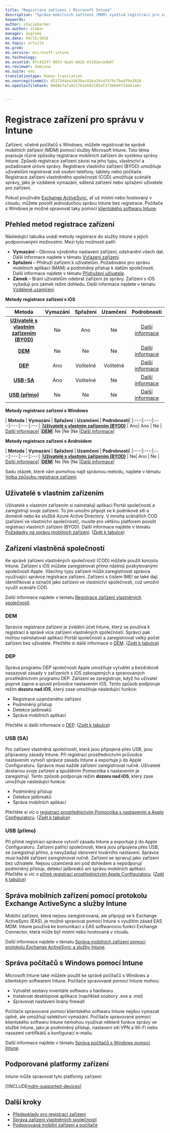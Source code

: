 ```yaml
---
title: "Registrace zařízení | Microsoft Intune"
description: "Správa mobilních zařízení (MDM) využívá registraci pro zajištění správy zařízení a povolení přístupu k prostředkům."
keywords: 
author: staciebarker
ms.author: stabar
manager: angrobe
ms.date: 09/15/2016
ms.topic: article
ms.prod: 
ms.service: microsoft-intune
ms.technology: 
ms.assetid: 8fc415f7-0053-4aa5-8d2b-03202eca4b87
ms.reviewer: damionw
ms.suite: ems
translationtype: Human Translation
ms.sourcegitcommit: d51f34dea3463bec83ea39cdfb79c7bedf9e3926
ms.openlocfilehash: 0b60e7a7a921762e682185af273bb94f24441a0c


---
```


# <a name="enroll-devices-for-management-in-intune"></a>Registrace zařízení pro správu v Intune
Zařízení, včetně počítačů s Windows, můžete registrovat ke správě mobilních zařízení (MDM) pomocí služby Microsoft Intune. Toto téma popisuje různé způsoby registrace mobilních zařízení do systému správy Intune. Způsob registrace zařízení závisí na jeho typu, vlastnictví a požadované úrovni správy. Registrace vlastního zařízení (BYOD) umožňuje uživatelům registrovat své osobní telefony, tablety nebo počítače. Registrace zařízení vlastněného společností (COD) umožňuje scénáře správy, jako je vzdálené vymazání, sdílená zařízení nebo spřažení uživatele pro zařízení.

Pokud používáte [Exchange ActiveSync](#mobile-device-management-with-exchange-activesync-and-intune), ať už místní nebo hostovaný v cloudu, můžete povolit jednoduchou správu Intune bez registrace. Počítače s Windows je možné spravovat taky pomocí [klientského softwaru Intune](#manage-windows-pcs-with-intune).

## <a name="overview-of-device-enrollment-methods"></a>Přehled metod registrace zařízení

Následující tabulka uvádí metody registrace do služby Intune s jejich podporovanými možnostmi. Mezi tyto možnosti patří:
- **Vymazání** – Obnova výrobního nastavení zařízení, odstranění všech dat. Další informace najdete v tématu [Vyřazení zařízení](retire-devices-from-microsoft-intune-management.md).
- **Spřažení** – Přidruží zařízení k uživatelům. Požadováno pro správu mobilních aplikací (MAM) a podmíněný přístup k datům společnosti. Další informace najdete v tématu [Přidružení uživatele](enroll-corporate-owned-ios-devices-in-microsoft-intune.md#using-company-portal-on-dep-or-apple-configurator-enrolled-devices).
- **Zámek** – Brání uživatelům odebrat zařízení ze správy. Zařízení s iOS vyžadují pro zámek režim dohledu. Další informace najdete v tématu [Vzdálené uzamčení](retire-devices-from-microsoft-intune-management.md#block-access-a-device).

**Metody registrace zařízení s iOS**

| **Metoda** |  **Vymazání** |  **Spřažení**    |   **Uzamčení** | **Podrobnosti** |
|:---:|:---:|:---:|:---:|:---:|
|**[Uživatelé s vlastním zařízením (BYOD)](#byod)** | Ne|    Ano |   Ne | [Další informace](prerequisites-for-enrollment.md#set-up-device-management)|
|**[DEM](#dem)**|   Ne |Ne |Ne  | [Další informace](enroll-corporate-owned-devices-with-the-device-enrollment-manager-in-microsoft-intune.md)|
|**[DEP](#dep)**|   Ano |   Volitelné |  Volitelné|[Další informace](ios-device-enrollment-program-in-microsoft-intune.md)|
|**[USB-SA](#usb-sa)**| Ano |   Volitelné |  Ne| [Další informace](ios-setup-assistant-enrollment-in-microsoft-intune.md)|
|**[USB (přímo)](#usb-direct)**| Ne |    Ne  | Ne|[Další informace](ios-direct-enrollment-in-microsoft-intune.md)|

**Metody registrace zařízení s Windows**

| **Metoda** |  **Vymazání** |  **Spřažení**    |   **Uzamčení** | **Podrobnosti**|
|:---:|:---:|:---:|:---:|:---:|:---:|
|**[Uživatelé s vlastním zařízením (BYOD)](#byod)** | Ano|   Ano |   Ne | [Další informace](prerequisites-for-enrollment.md#set-up-device-management)|
|**[DEM](#dem)**|   Ne |Ne |Ne  |[Další informace](enroll-corporate-owned-devices-with-the-device-enrollment-manager-in-microsoft-intune.md)|

**Metody registrace zařízení s Androidem**

| **Metoda** |  **Vymazání** |  **Spřažení**    |   **Uzamčení** | **Podrobnosti**|
|:---:|:---:|:---:|:---:|:---:|:---:|
|**[Uživatelé s vlastním zařízením (BYOD)](#byod)** | Ne|    Ano |   Ne | [Další informace](prerequisites-for-enrollment.md#set-up-device-management)|
|**[DEM](#dem)**|   Ne |Ne |Ne  |[Další informace](enroll-corporate-owned-devices-with-the-device-enrollment-manager-in-microsoft-intune.md)|

Sadu otázek, které vám pomohou najít správnou metodu, najdete v tématu [Volba způsobu registrace zařízení](/intune/get-started/choose-how-to-enroll-devices1).

## <a name="byod"></a>Uživatelé s vlastním zařízením
Uživatelé s vlastním zařízením si nainstalují aplikaci Portál společnosti a zaregistrují svoje zařízení. To jim umožní připojit se k podnikové síti a doméně nebo ke službě Azure Active Directory. V mnoha scénářích COD (zařízení ve vlastnictví společnosti), musíte pro většinu platforem povolit registraci vlastních zařízení (BYOD). Další informace najdete v tématu [Požadavky na správu mobilních zařízení](prerequisites-for-enrollment.md). ([Zpět k tabulce](#overview-of-device-enrollment-methods))

## <a name="corporateowned-devices"></a>Zařízení vlastněná společností
Ke správě zařízení vlastněných společností (COD) můžete použít konzolu Intune. Zařízení s iOS můžete zaregistrovat přímo nástroji poskytovanými společností Apple. Všechny typy zařízení může zaregistrovat správce využívající správce registrace zařízení. Zařízení s číslem IMEI se také dají identifikovat a označit jako zařízení ve vlastnictví společnosti, což umožní využít scénáře COD.

Další informace najdete v tématu [Registrace zařízení vlastněných společností](manage-corporate-owned-devices.md).

### <a name="dem"></a>DEM
Správce registrace zařízení je zvláštní účet Intune, který se používá k registraci a správě více zařízení vlastněných společností. Správci pak mohou nainstalovat aplikaci Portál společnosti a zaregistrovat velký počet zařízení bez uživatele. Přečtěte si další informace o [DEM](enroll-corporate-owned-devices-with-the-device-enrollment-manager-in-microsoft-intune.md). ([Zpět k tabulce](#overview-of-device-enrollment-methods))

### <a name="dep"></a>DEP
Správa programu DEP společnosti Apple umožňuje vytvářet a bezdrátově nasazovat zásady v zařízeních s iOS zakoupených a spravovaných prostřednictvím programu DEP. Zařízení se zaregistruje, když ho uživatel poprvé zapne a spustí průvodce nastavením iOS. Tento způsob podporuje režim **dozoru nad iOS**, který zase umožňuje následující funkce:
  - Registrace uzamčeného zařízení
  - Podmíněný přístup
  - Detekce jailbreaků
  - Správa mobilních aplikací

Přečtěte si další informace o [DEP](ios-device-enrollment-program-in-microsoft-intune.md). ([Zpět k tabulce](#overview-of-device-enrollment-methods))

### <a name="usbsa"></a>USB (SA)
Pro zařízení vlastněná společností, která jsou připojená přes USB, jsou připraveny zásady Intune. Při registraci prostřednictvím průvodce nastavením vytvoří správce zásadu Intune a exportuje ji do Apple Configuratoru. Správce musí každé zařízení zaregistrovat ručně. Uživatelé dostanou svoje zařízení a spuštěním Pomocníka s nastavením je zaregistrují. Tento způsob podporuje režim **dozoru nad iOS**, který zase umožňuje následující funkce:
  - Podmíněný přístup
  - Detekce jailbreaků
  - Správa mobilních aplikací

Přečtěte si víc o [registraci prostřednictvím Pomocníka s nastavením a Apple Configuratoru](ios-setup-assistant-enrollment-in-microsoft-intune.md). ([Zpět k tabulce](#overview-of-device-enrollment-methods))

### <a name="usbdirect"></a>USB (přímo)
Při přímé registraci správce vytvoří zásadu Intune a exportuje ji do Apple Configuratoru. Zařízení patřící společnosti, která jsou připojena přes USB, se zaregistrují přímo, a nevyžadují obnovení továrního nastavení. Správce musí každé zařízení zaregistrovat ručně. Zařízení se spravují jako zařízení bez uživatele. Nejsou uzamčená ani pod dohledem a nepodporují podmíněný přístup, detekci jailbreaků ani správu mobilních aplikací. Přečtěte si víc o [přímé registraci prostřednictvím Apple Configuratoru](ios-direct-enrollment-in-microsoft-intune.md). ([Zpět k tabulce](#overview-of-device-enrollment-methods))

## <a name="mobile-device-management-with-exchange-activesync-and-intune"></a>Správa mobilních zařízení pomocí protokolu Exchange ActiveSync a služby Intune
Mobilní zařízení, která nejsou zaregistrovaná, ale připojují se k Exchange ActiveSync (EAS), je možné spravovat pomocí Intune s využitím zásad EAS MDM. Intune používá ke komunikaci s EAS softwarovou funkci Exchange Connector, která může být místní nebo hostovaná v cloudu.

Další informace najdete v tématu [Správa mobilních zařízení pomocí protokolu Exchange ActiveSync a služby Intune](mobile-device-management-with-exchange-activesync-and-microsoft-intune.md).


## <a name="windows-pc-management-with-intune"></a>Správa počítačů s Windows pomocí Intune  
Microsoft Intune také můžete použít ke správě počítačů s Windows a klientským softwarem Intune. Počítače spravované pomocí Intune mohou:

 - Vytvářet sestavy inventáře softwaru a hardwaru
 - Instalovat desktopové aplikace (například soubory .exe a .msi)
 - Spravovat nastavení brány firewall

Počítače spravované pomocí klientského softwaru Intune nejdou vymazat úplně, ale umožňují selektivní vymazání. Počítače spravované pomocí klientského softwaru Intune nemohou využívat některé funkce správy ve službě Intune, jako je podmíněný přístup, nastavení sítí VPN a Wi-Fi nebo nasazení certifikátů a konfigurací e-mailu.

Další informace najdete v tématu [Správa počítačů s Windows pomocí Intune](manage-windows-pcs-with-microsoft-intune.md).

## <a name="supported-device-platforms"></a>Podporované platformy zařízení

Intune může spravovat tyto platformy zařízení:

[!INCLUDE[mdm-supported-devices](../includes/mdm-supported-devices.md)]

## <a name="next-steps"></a>Další kroky
- [Předpoklady pro registraci zařízení](prerequisites-for-enrollment.md)
- [Správa zařízení vlastněných společností](manage-corporate-owned-devices.md)
- [Podporovaná mobilní zařízení a počítače](../get-started/supported-mobile-devices-and-computers.md)



<!--HONumber=Nov16_HO2-->


